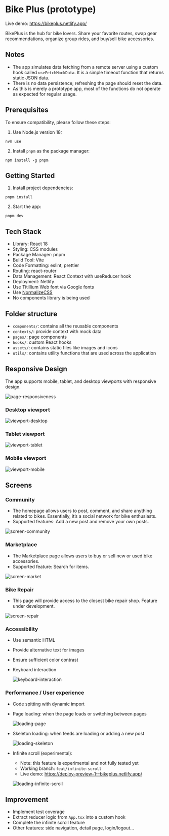# Bike Plus (prototype)

Live demo: https://bikeplus.netlify.app/

BikePlus is the hub for bike lovers. Share your favorite routes, swap gear recommendations, organize group rides, and buy/sell bike accessories.

## Notes

- The app simulates data fetching from a remote server using a custom hook called `useFetchMockData`. It is a simple timeout function that returns static JSON data.
- There is no data persistence; refreshing the page should reset the data.
- As this is merely a prototype app, most of the functions do not operate as expected for regular usage.

## Prerequisites

To ensure compatibility, please follow these steps:

1. Use Node.js version 18:

```
nvm use
```

2. Install `pnpm` as the package manager:

```
npm install -g pnpm
```

## Getting Started

1. Install project dependencies:

```
pnpm install
```

2. Start the app:

```
pnpm dev
```

## Tech Stack

- Library: React 18
- Styling: CSS modules
- Package Manager: pnpm
- Build Tool: Vite
- Code Formatting: eslint, prettier
- Routing: react-router
- Data Management: React Context with useReducer hook
- Deployment: Netlify
- Use Titillium Web font via Google fonts
- Use [NormalizeCSS](https://github.com/necolas/normalize.css/)
- No components library is being used

## Folder structure

- `components/`: contains all the reusable components
- `contexts/`: provide context with mock data
- `pages/`: page components
- `hooks/`: custom React hooks
- `assets/`: contains static files like images and icons
- `utils/`: contains utility functions that are used across the application

## Responsive Design

The app supports mobile, tablet, and desktop viewports with responsive design.

![page-responsiveness](README-assets/page-responsiveness.gif)

### Desktop viewport

![viewport-desktop](README-assets/viewport-desktop.png)

### Tablet viewport

![viewport-tablet](README-assets/viewport-tablet.png)

### Mobile viewport

![viewport-mobile](README-assets/viewport-mobile.png)

## Screens

### Community

- The homepage allows users to post, comment, and share anything related to bikes. Essentially, it’s a social network for bike enthusiasts.
- Supported features: Add a new post and remove your own posts.

![screen-community](README-assets/screen-community.png)

### Marketplace

- The Marketplace page allows users to buy or sell new or used bike accessories.
- Supported feature: Search for items.

![screen-market](README-assets/screen-market.png)

### Bike Repair

- This page will provide access to the closest bike repair shop. Feature under development.

![screen-repair](README-assets/screen-repair.png)

### Accessibility

- Use semantic HTML
- Provide alternative text for images
- Ensure sufficient color contrast
- Keyboard interaction

  ![keyboard-interaction](README-assets/keyboard-interaction.gif)

### Performance / User experience

- Code spitting with dynamic import
- Page loading: when the page loads or switching between pages

  ![loading-page](README-assets/loading-page.gif)

- Skeleton loading: when feeds are loading or adding a new post

  ![loading-skeleton](README-assets/loading-skeleton.gif)

- Infinite scroll (experimental):

  - Note: this feature is experimental and not fully tested yet
  - Working branch: `feat/infinite-scroll`
  - Live demo: https://deploy-preview-1--bikeplus.netlify.app/

  ![loading-infinite-scroll](README-assets/loading-infinite-scroll.gif)

## Improvement

- Implement test coverage
- Extract reducer logic from `App.tsx` into a custom hook
- Complete the infinite scroll feature
- Other features: side navigation, detail page, login/logout...
